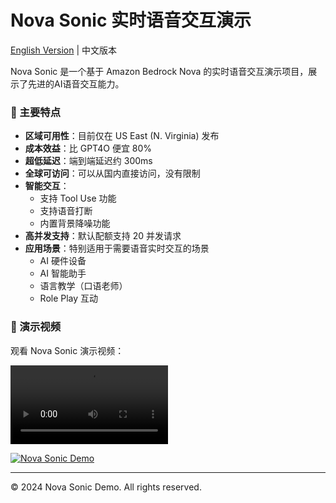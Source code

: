 # Nova Sonic 实时语音交互演示

[English Version](README_EN.md) | 中文版本

Nova Sonic 是一个基于 Amazon Bedrock Nova 的实时语音交互演示项目，展示了先进的AI语音交互能力。

### 🌟 主要特点

- **区域可用性**：目前仅在 US East (N. Virginia) 发布
- **成本效益**：比 GPT4O 便宜 80%
- **超低延迟**：端到端延迟约 300ms
- **全球可访问**：可以从国内直接访问，没有限制
- **智能交互**：
  - 支持 Tool Use 功能
  - 支持语音打断
  - 内置背景降噪功能
- **高并发支持**：默认配额支持 20 并发请求
- **应用场景**：特别适用于需要语音实时交互的场景
  - AI 硬件设备
  - AI 智能助手
  - 语言教学（口语老师）
  - Role Play 互动

### 🎥 演示视频

观看 Nova Sonic 演示视频：

<video controls style="width: 50%;">
  <source src="https://d18k98y33mzd4b.cloudfront.net/Nova+Sonic+Demo+Recording.mp4" type="video/mp4">
  Your browser does not support the video tag.
</video>

[![Nova Sonic Demo](https://img.shields.io/badge/观看演示-Nova%20Sonic-blue)](static/Nova%20Sonic%20Demo%20Recording.mp4)

---

© 2024 Nova Sonic Demo. All rights reserved. 